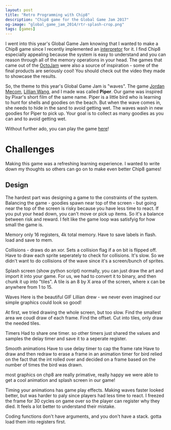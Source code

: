 ```yaml
---
layout: post
title: "Retro Programming with Chip8"
description: "Chip8 game for the Global Game Jam 2017"
og-image: "global_game_jam_2014/rtr-splash-crop.png"
tags: [games]
---
```




I went into this year's Global Game Jam knowing that I wanted to make a Chip8 game since I recently implemented an [interpretor](https://github.com/Ahris/chip8) for it. I find Chip8 especially appealing because the system is easy to understand and you can reason through all of the memory operations in your head. The games that came out of the [OctoJam](http://www.awfuljams.com/octojam-iii) were also a source of inspiration - some of the final products are seriously cool! You should check out the video they made to showcase the results.

So, the theme to this year's Global Game Jam is "waves". The game [Jordan Mecom](http://jmecom.github.io/), [Lillian Wang](https://lillworkspace.wordpress.com/), and I made was called __Piper__. Our game was inspired by Pixar's short film of the same name. Piper is a little bird who is learning to hunt for shells and goodies on the beach. But when the wave comes in, she needs to hide in the sand to avoid getting wet. The waves wash in new goodies for Piper to pick up. Your goal is to collect as many goodies as you can and to avoid getting wet.

Without further ado, you can play the game [here](http://johnearnest.github.io/Octo/index.html?gist=43849adc04c2deab31e94c5932ffbca8)!

# Challenges

Making this game was a refreshing learning experience. I wanted to write down my thoughts so others can go on to make even better Chip8 games!

## Design

The hardest part was designing a game to the constraints of the system. Balancing the game - goodies spawn near top of the screen - but going near the top of the screen is risky because you have less time to react. If you put your head down, you can't move or pick up items. So it's a balance between risk and reward. I felt like the game loop was satisfyig for how small the game is.

Memory
only 16 registers, 4k total memory. Have to save labels in flash. load and save to mem.

Collisions - draws do an xor. Sets a collision flag if a on bit is flipped off. Have to draw each sprite seperately to check for collisions. It's slow. So we didn't want to do collisions of the wave since it's a screen/bunch of sprites.


Splash screen
(show python script)
normally, you can just draw the art and import it into your game. For us, we had to convert it to binary, and then chunk it up into "tiles". A tile is an 8 by X area of the screen, where x can be anywhere from 1 to 15.

Waves
Here is the beautiful GIF Lillian drew - we never even imagined our simple graphics could look so good!

At first, we tried drawing the whole screen, but too slow. Find the smallest area we coudl draw of each frame. Find the offset. Cut into tiles, only draw the needed tiles.

Timers
Had to share one timer. so other timers just shared the values and samples the delay timer and save it to a seperate register.

Smooth animations
Have to use delay timer to cap the frame rate
Have to draw and then redraw to erase a frame in an animation
timer for bird relied on the fact that the int rolled over and decided on a frame based on the number of times the bird was drawn.

most graphics on chp8 are really primative, really happy we were able to get a cool animation and splash screen in our game!

Timing your animations has game play effects. Making waves faster looked better, but was harder to paly since players had less time to react. I freezed the frame for 30 cycles on game over so the player can register why they died. It feels a lot better to understand their mistake.

Coding
    functions don't have arguments, and you don't have a stack. gotta load them into registers first.